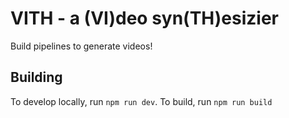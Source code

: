 # VITH - a (VI)deo syn(TH)esizier

Build pipelines to generate videos!

## Building

To develop locally, run `npm run dev`. To build, run `npm run build`

